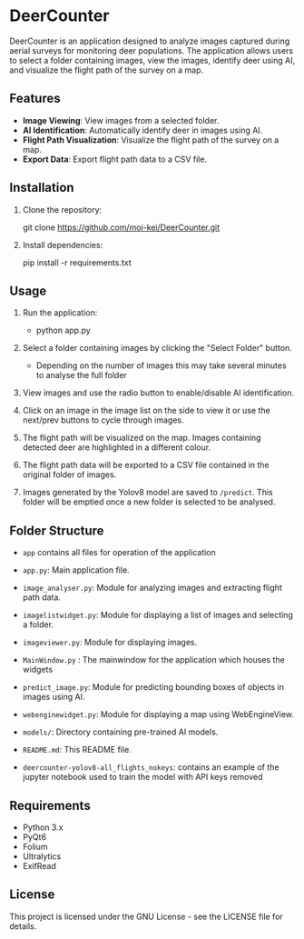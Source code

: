 # DeerCounter

DeerCounter is an application designed to analyze images captured during aerial surveys for monitoring deer populations. The application allows users to select a folder containing images, view the images, identify deer using AI, and visualize the flight path of the survey on a map.

## Features

- **Image Viewing**: View images from a selected folder.
- **AI Identification**: Automatically identify deer in images using AI.
- **Flight Path Visualization**: Visualize the flight path of the survey on a map.
- **Export Data**: Export flight path data to a CSV file.

## Installation

1. Clone the repository:

    git clone https://github.com/moi-kei/DeerCounter.git

2. Install dependencies:

    pip install -r requirements.txt

## Usage

1. Run the application:

    - python app.py

2. Select a folder containing images by clicking the "Select Folder" button.
    - Depending on the number of images this may take several minutes to analyse the full folder
3. View images and use the radio button to enable/disable AI identification.
4. Click on an image in the image list on the side to view it or use the next/prev buttons to cycle through images.
5. The flight path will be visualized on the map. Images containing detected deer are highlighted in a different colour.
6. The flight path data will be exported to a CSV file contained in the original folder of images.
7. Images generated by the Yolov8 model are saved to `/predict`. This folder will be emptied once a new folder is selected to be analysed.

## Folder Structure

- `app` contains all files for operation of the application
- `app.py`: Main application file.
- `image_analyser.py`: Module for analyzing images and extracting flight path data.
- `imagelistwidget.py`: Module for displaying a list of images and selecting a folder.
- `imageviewer.py`: Module for displaying images.
- `MainWindow.py` : The mainwindow for the application which houses the widgets
- `predict_image.py`: Module for predicting bounding boxes of objects in images using AI.
- `webenginewidget.py`: Module for displaying a map using WebEngineView.
- `models/`: Directory containing pre-trained AI models.
- `README.md`: This README file.

- `deercounter-yolov8-all_flights_nokeys`: contains an example of the jupyter notebook used to train the model with API keys removed

## Requirements

- Python 3.x
- PyQt6
- Folium
- Ultralytics
- ExifRead

## License

This project is licensed under the GNU License - see the LICENSE file for details.